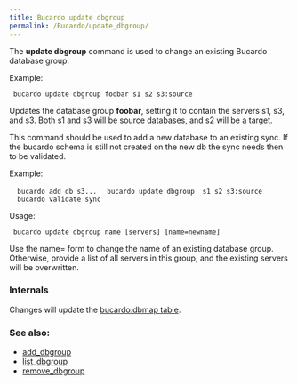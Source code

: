 ```yaml
---
title: Bucardo update dbgroup
permalink: /Bucardo/update_dbgroup/
---
```


The **update dbgroup** command is used to change an existing Bucardo database group.

Example:

` bucardo update dbgroup foobar s1 s2 s3:source`

Updates the database group **foobar**, setting it to contain the servers s1, s3, and s3. Both s1 and s3 will be source databases, and s2 will be a target.

This command should be used to add a new database to an existing sync. If the bucardo schema is still not created on the new db the sync needs then to be validated.

Example:

`  bucardo add db s3...`
`  bucardo update dbgroup `<dbgroupname>` s1 s2 s3:source`
`  bucardo validate sync `<syncname>

Usage:

` bucardo update dbgroup name [servers] [name=newname]`

Use the name= form to change the name of an existing database group. Otherwise, provide a list of all servers in this group, and the existing servers will be overwritten.

### Internals

Changes will update the [bucardo.dbmap table](/bucardo.dbmap_table "wikilink").

### See also:

-   [add_dbgroup](/Bucardo/add_dbgroup "wikilink")
-   [list_dbgroup](/Bucardo/list_dbgroup "wikilink")
-   [remove_dbgroup](/Bucardo/remove_dbgroup "wikilink")
